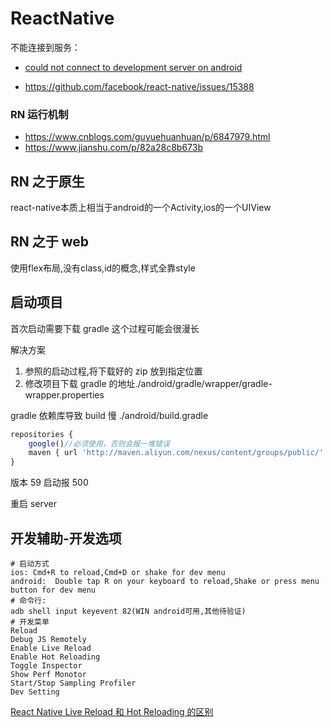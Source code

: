 # ReactNative

不能连接到服务：

- [could not connect to development server on android](https://stackoverflow.com/questions/42064283/react-nativecould-not-connect-to-development-server-on-android)

- https://github.com/facebook/react-native/issues/15388

### RN 运行机制

- https://www.cnblogs.com/guyuehuanhuan/p/6847979.html
- https://www.jianshu.com/p/82a28c8b673b

## RN 之于原生

react-native本质上相当于android的一个Activity,ios的一个UIView

## RN 之于 web

使用flex布局,没有class,id的概念,样式全靠style

## 启动项目

首次启动需要下载 gradle 这个过程可能会很漫长

解决方案

1. 参照的启动过程,将下载好的 zip 放到指定位置
2. 修改项目下载 gradle 的地址./android/gradle/wrapper/gradle-wrapper.properties

gradle 依赖库导致 build 慢
./android/build.gradle

```js
repositories {
    google()//必须使用，否则会报一堆错误
    maven { url 'http://maven.aliyun.com/nexus/content/groups/public/' }//阿里备用源,下载更新快
}
```

版本 59 启动报 500

重启 server

## 开发辅助-开发选项

```shell
# 启动方式
ios: Cmd+R to reload,Cmd+D or shake for dev menu
android:  Double tap R on your keyboard to reload,Shake or press menu button for dev menu
# 命令行:
adb shell input keyevent 82(WIN android可用,其他待验证)
# 开发菜单
Reload
Debug JS Remotely
Enable Live Reload
Enable Hot Reloading
Toggle Inspector
Show Perf Monotor
Start/Stop Sampling Profiler
Dev Setting
```

[React Native Live Reload 和 Hot Reloading 的区别](https://www.jianshu.com/p/671803a83439)
